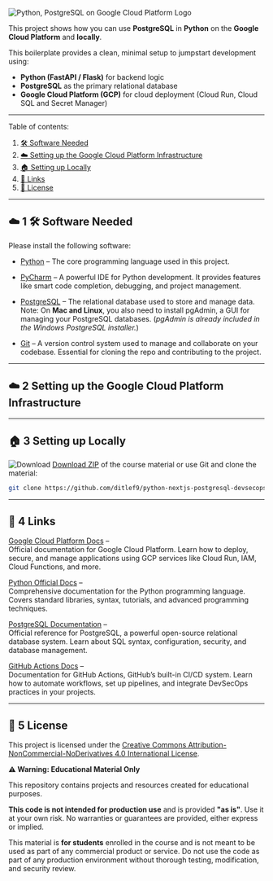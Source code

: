 ![Python, PostgreSQL on Google Cloud Platform Logo](_docs/python-postgresql-google-cloud-platform-logo.png) 

This project shows how you can use **PostgreSQL** in
**Python** on the **Google Cloud Platform** and **locally**.

This boilerplate provides a clean, minimal setup to jumpstart development using:

- **Python (FastAPI / Flask)** for backend logic
- **PostgreSQL** as the primary relational database
- **Google Cloud Platform (GCP)** for cloud deployment (Cloud Run, Cloud SQL and Secret Manager)

---

Table of contents:

1. [🛠 Software Needed](#%EF%B8%8F-1--software-needed)
2. [☁️ Setting up the Google Cloud Platform Infrastructure](#%EF%B8%8F-2-setting-up-the-google-cloud-platform-infrastructure)
3. [🏠 Setting up Locally](#-3-setting-up-locally)
4. [🔗 Links](#-4-links)
5. [📜 License](#-5-license)


---

## ☁️ 1 🛠 Software Needed

Please install the following software:

* [Python](https://www.python.org/downloads) – The core programming language used in this project. 

* [PyCharm](https://www.jetbrains.com/pycharm/download) – A powerful IDE for Python development. 
It provides features like smart code completion, debugging, and project management.


* [PostgreSQL](https://www.postgresql.org/download) – The relational database used to store and manage data.
Note: On **Mac and Linux**, you also need to install pgAdmin, a GUI for managing your PostgreSQL databases.
(*pgAdmin is already included in the Windows PostgreSQL installer.*)

* [Git](https://git-scm.com/downloads) – A version control system used to manage and collaborate on your codebase. 
Essential for cloning the repo and contributing to the project.

---

## ☁️ 2 Setting up the Google Cloud Platform Infrastructure


---

## 🏠 3 Setting up Locally



![Download](_docs/download_24dp_2854C5_FILL0_wght400_GRAD0_opsz24.png) [Download ZIP](https://github.com/ditlef9/python-nextjs-postgresql-devsecops-gcp/archive/refs/heads/main.zip) of the course material
or use Git and clone the material:
```bash
git clone https://github.com/ditlef9/python-nextjs-postgresql-devsecops-gcp.git
```


---

## 🔗 4 Links

[Google Cloud Platform Docs](https://cloud.google.com/docs) –  
Official documentation for Google Cloud Platform. Learn how to deploy, secure, and manage applications using GCP services like Cloud Run, IAM, Cloud Functions, and more.

[Python Official Docs](https://docs.python.org/3/) –  
Comprehensive documentation for the Python programming language. Covers standard libraries, syntax, tutorials, and advanced programming techniques.

[PostgreSQL Documentation](https://www.postgresql.org/docs/) –  
Official reference for PostgreSQL, a powerful open-source relational database system. Learn about SQL syntax, configuration, security, and database management.

[GitHub Actions Docs](https://docs.github.com/en/actions) –  
Documentation for GitHub Actions, GitHub’s built-in CI/CD system. Learn how to automate workflows, set up pipelines, and integrate DevSecOps practices in your projects.


---

## 📜 5 License


This project is licensed under the
[Creative Commons Attribution-NonCommercial-NoDerivatives 4.0 International License](https://creativecommons.org/licenses/by-nc-nd/4.0/).

**⚠️ Warning: Educational Material Only**

This repository contains projects and resources created for educational purposes.

**This code is not intended for production use** and is provided **"as is"**. 
Use it at your own risk. No warranties or guarantees are provided, either express or implied. 

This material is **for students** enrolled in the course and is not meant to be used as part of any commercial product or service. 
Do not use the code as part of any production environment without thorough testing, modification, and security review.

